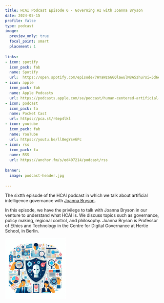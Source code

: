```yaml
---
title: HCAI Podcast Episode 6 - Governing AI with Joanna Bryson
date: 2024-05-15
profile: false
type: podcast
image:
  preview_only: true
  focal_point: smart
  placement: 1

links: 
- icon: spotify
  icon_pack: fab
  name: Spotify
  url:  https://open.spotify.com/episode/7HYaWz6GGQlawulM8A5zhu?si=5d6ef7acbd8e431f
- icon: apple
  icon_pack: fab
  name: Apple Podcasts
  url: https://podcasts.apple.com/se/podcast/human-centered-artificial-intelligence/id1717384556?i=1000655680773
- icon: podcast
  icon_pack: fa
  name: Pocket Cast
  url: https://pca.st/r6ep4lkl
- icon: youtube
  icon_pack: fab
  name: YouTube
  url: https://youtu.be/ll8egYsvGPc
- icon: rss
  icon_pack: fa
  name: RSS
  url: https://anchor.fm/s/ed407214/podcast/rss

banner:
  image: podcast-header.jpg  

---
```


The sixtth episode of the HCAI podcast in which we talk about artificial intelligence governance with [Joanna Bryson](https://www.joannajbryson.org/).

<!--more-->


In this episode, we have the privilege to talk with Joanna Bryson in our venture to understand what HCAI is. We discuss topics such as governance, policy making, regional control, and philosophy. Joanna Bryson is Professor of Ethics and Technology in the Centre for Digital Governance at Hertie School, in Berlin.



<img src="featured.jpg" width="200px">